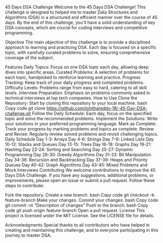 45 Days DSA Challenge
Welcome to the 45 Days DSA Challenge! This challenge is designed to helped me to master Data Structures and Algorithms (DSA) in a structured and efficient manner over the course of 45 days. By the end of this challenge, you'll have a solid understanding of key DSA concepts, which are crucial for coding interviews and competitive programming.

Objective
The main objective of this challenge is to provide a disciplined approach to learning and practicing DSA. Each day is focused on a specific topic, with carefully curated problems to solve, ensuring comprehensive coverage of the subject.

Features
Daily Topics: Focus on one DSA topic each day, allowing deep dives into specific areas.
Curated Problems: A selection of problems for each topic, handpicked to reinforce learning and practice.
Progress Tracking: Keep track of your daily progress and completed problems.
Difficulty Levels: Problems range from easy to hard, catering to all skill levels.
Interview Preparation: Emphasis on problems commonly asked in technical interviews at top tech companies.
How to Use
Clone the Repository: Start by cloning this repository to your local machine.
bash
Copy code
git clone https://github.com/lohithareddy-18/-45-Day-DSA-challenge.git
Follow the Daily Schedule: Each day, focus on the specified topic and solve the recommended problems.
Implement the Solutions: Write your solutions in your preferred programming language.
Mark as Complete: Track your progress by marking problems and topics as complete.
Review and Revise: Regularly review solved problems and revisit challenging topics.
Daily Schedule
Day 1-3: Arrays
Day 4-6: Strings
Day 7-9: Linked Lists
Day 10-12: Stacks and Queues
Day 13-15: Trees
Day 16-18: Graphs
Day 19-21: Hashing
Day 22-24: Sorting and Searching
Day 25-27: Dynamic Programming
Day 28-30: Greedy Algorithms
Day 31-33: Bit Manipulation
Day 34-36: Recursion and Backtracking
Day 37-39: Heaps and Priority Queues
Day 40-42: Graph Algorithms
Day 43-45: Mixed Problems and Mock Interviews
Contributing
We welcome contributions to improve the 45 Days DSA Challenge. If you have any suggestions, additional problems, or improvements, please open an issue or submit a pull request. Follow these steps to contribute:

Fork the repository.
Create a new branch.
bash
Copy code
git checkout -b feature-branch
Make your changes.
Commit your changes.
bash
Copy code
git commit -m "Description of changes"
Push to the branch.
bash
Copy code
git push origin feature-branch
Open a pull request.
License
This project is licensed under the MIT License. See the LICENSE file for details.

Acknowledgments
Special thanks to all contributors who have helped in creating and maintaining this challenge, and to everyone participating in this journey to master DSA.
